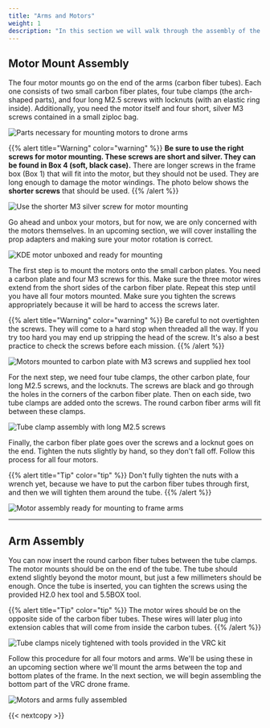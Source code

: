 ```yaml
---
title: "Arms and Motors"
weight: 1
description: "In this section we will walk through the assembly of the drone arms and motor mounting"
---
```


## Motor Mount Assembly

The four motor mounts go on the end of the arms (carbon fiber tubes).
Each one consists of two small carbon fiber plates, four tube clamps
(the arch-shaped parts), and four long M2.5 screws with locknuts
(with an elastic ring inside). Additionally, you need the motor itself and
four short, silver M3 screws contained in a small ziploc bag.

![Parts necessary for mounting motors to drone arms](arms_motors.jpg)

{{% alert title="Warning" color="warning" %}}
**Be sure to use the right screws for motor mounting.
These screws are short and silver. They can be found in Box 4 (soft, black case).**
There are longer screws in the frame box (Box 1) that will fit into the motor,
but they should not be used. They are long enough to damage the motor windings.
The photo below shows the **shorter screws** that should be used.
{{% /alert %}}

![Use the shorter M3 silver screw for motor mounting](motor_screw_comparison.jpg)

Go ahead and unbox your motors, but for now, we are only concerned with the
motors themselves. In an upcoming section, we will cover installing the prop
adapters and making sure your motor rotation is correct.

![KDE motor unboxed and ready for mounting](motor_unboxed.jpg)

The first step is to mount the motors onto the small carbon plates.
You need a carbon plate and four M3 screws for this. Make sure the three
motor wires extend from the short sides of the carbon fiber plate.
Repeat this step until you have all four motors mounted. Make sure you
tighten the screws appropriately because it will be hard to access the screws later.

{{% alert title="Warning" color="warning" %}}
Be careful to not overtighten the screws. They will come to a hard stop when
threaded all the way. If you try too hard you may end up stripping the head
of the screw. It's also a best practice to check the screws before each mission.
{{% /alert %}}

![Motors mounted to carbon plate with M3 screws and supplied hex tool](motors_and_carbon_plate.jpg)

For the next step, we need four tube clamps, the other carbon plate,
four long M2.5 screws, and the locknuts. The screws are black and go
through the holes in the corners of the carbon fiber plate. Then on each side,
two tube clamps are added onto the screws. The round carbon fiber arms will
fit between these clamps.

![Tube clamp assembly with long M2.5 screws](motor_tube_clamps.jpg)

Finally, the carbon fiber plate goes over the screws and a locknut goes on the end.
Tighten the nuts slightly by hand, so they don't fall off.
Follow this process for all four motors.

{{% alert title="Tip" color="tip" %}}
Don't fully tighten the nuts with a wrench yet, because we have to put the
carbon fiber tubes through first, and then we will tighten them around the tube.
{{% /alert %}}

![Motor assembly ready for mounting to frame arms](motor_tube_clamp_assembly.jpg)

---

## Arm Assembly

You can now insert the round carbon fiber tubes between the tube clamps.
The motor mounts should be on the end of the tube. The tube should extend
slightly beyond the motor mount, but just a few millimeters should be enough.
Once the tube is inserted, you can tighten the screws using the provided
H2.0 hex tool and 5.5BOX tool.

{{% alert title="Tip" color="tip" %}}
The motor wires should be on the opposite side of the carbon fiber tubes.
These wires will later plug into extension cables that will come from
inside the carbon tubes.
{{% /alert %}}

![Tube clamps nicely tightened with tools provided in the VRC kit](arm_close_up.jpg)

Follow this procedure for all four motors and arms.
We'll be using these in an upcoming section where we'll mount the arms between
the top and bottom plates of the frame. In the next section, we will begin
assembling the bottom part of the VRC drone frame.

![Motors and arms fully assembled](all_arms_and_motors.jpg)

{{< nextcopy >}}